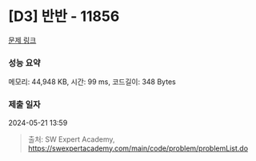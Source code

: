 # [D3] 반반 - 11856 

[문제 링크](https://swexpertacademy.com/main/code/problem/problemDetail.do?contestProbId=AXjS1GXqZ8gDFATi) 

### 성능 요약

메모리: 44,948 KB, 시간: 99 ms, 코드길이: 348 Bytes

### 제출 일자

2024-05-21 13:59



> 출처: SW Expert Academy, https://swexpertacademy.com/main/code/problem/problemList.do